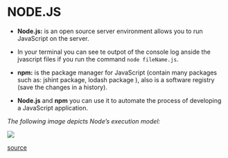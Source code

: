 # NODE.JS


- **Node.js:** is an open source server environment allows you to run JavaScript on the server.

- In your terminal you can see te outpot of the console log anside the jvascript files if you run the command `node fileName.js`.

- **npm:**  is the package manager for JavaScript (contain many packages such as: jshint package, lodash package ), also is a software registry (save the changes in a history). 

- **Node.js** and **npm** you can use it to automate the process of developing a JavaScript application.


*The following image depicts Node’s execution model:*


![](https://uploads.sitepoint.com/wp-content/uploads/2012/10/1516152673node_event_loop.png)



[source](https://www.sitepoint.com/an-introduction-to-node-js/)

